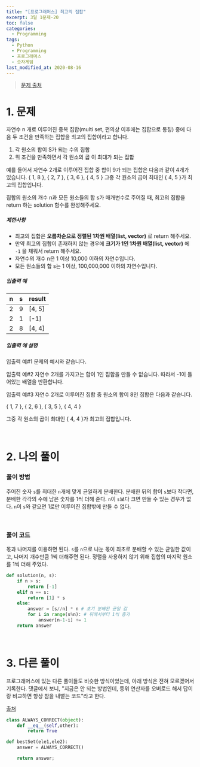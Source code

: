 ```yaml
---
title: "[프로그래머스] 최고의 집합"
excerpt: 3일 1문제-20
toc: false
categories:
  - Programming
tags:
  - Python
  - Programming
  - 프로그래머스
  - 숫자게임
last_modified_at: 2020-08-16
---
```






> [문제 출처](https://programmers.co.kr/learn/courses/30/lessons/12938)



# 1. 문제



자연수 n 개로 이루어진 중복 집합(multi set, 편의상 이후에는 집합으로 통칭) 중에 다음 두 조건을 만족하는 집합을 최고의 집합이라고 합니다.

1. 각 원소의 합이 S가 되는 수의 집합
2. 위 조건을 만족하면서 각 원소의 곱 이 최대가 되는 집합

예를 들어서 자연수 2개로 이루어진 집합 중 합이 9가 되는 집합은 다음과 같이 4개가 있습니다.
{ 1, 8 }, { 2, 7 }, { 3, 6 }, { 4, 5 }
그중 각 원소의 곱이 최대인 { 4, 5 }가 최고의 집합입니다.

집합의 원소의 개수 n과 모든 원소들의 합 s가 매개변수로 주어질 때, 최고의 집합을 return 하는 solution 함수를 완성해주세요.



##### 제한사항

- 최고의 집합은 **오름차순으로 정렬된 1차원 배열(list, vector)** 로 return 해주세요.
- 만약 최고의 집합이 존재하지 않는 경우에 **크기가 1인 1차원 배열(list, vector)** 에 `-1` 을 채워서 return 해주세요.
- 자연수의 개수 n은 1 이상 10,000 이하의 자연수입니다.
- 모든 원소들의 합 s는 1 이상, 100,000,000 이하의 자연수입니다.

##### 입출력 예

| n    | s    | result |
| ---- | ---- | ------ |
| 2    | 9    | [4, 5] |
| 2    | 1    | [-1]   |
| 2    | 8    | [4, 4] |

##### 입출력 예 설명

입출력 예#1
문제의 예시와 같습니다.

입출력 예#2
자연수 2개를 가지고는 합이 1인 집합을 만들 수 없습니다. 따라서 -1이 들어있는 배열을 반환합니다.

입출력 예#3
자연수 2개로 이루어진 집합 중 원소의 합이 8인 집합은 다음과 같습니다.

{ 1, 7 }, { 2, 6 }, { 3, 5 }, { 4, 4 }

그중 각 원소의 곱이 최대인 { 4, 4 }가 최고의 집합입니다.

<br>

# 2. 나의 풀이 





### 풀이 방법

 주어진 숫자 `s`를 최대한 `n`개에 맞게 균일하게 분배한다. 분배한 뒤의 합이 `s`보다 작다면, 분배한 각각의 수에 남은 숫자를 1씩 더해 준다. `n`이 `s`보다 크면 만들 수 있는 경우가 없다. `n`이 `s`와 같으면 1로만 이루어진 집합밖에 만들 수 없다.

<br>



### 풀이 코드

 몫과 나머지를 이용하면 된다. `s`를 `n`으로 나눈 몫이 최초로 분배할 수 있는 균일한 값이고, 나머지 개수만큼 1씩 더해주면 된다. 정렬을 사용하지 않기 위해 집합의 마지막 원소를 1씩 더해 주었다.

```python
def solution(n, s):
    if n > s:
        return [-1]
    elif n == s:
        return [1] * s
    else:
        answer = [s//n] * n # 초기 분배된 균일 값
        for i in range(s%n): # 뒤에서부터 1씩 증가
            answer[n-1-i] += 1
    return answer
```

<br>

# 3. 다른 풀이



 프로그래머스에 있는 다른 풀이들도 비슷한 방식이었는데, 아래 방식은 전혀 모르겠어서 기록한다. 댓글에서 보니, "지금은 안 되는 방법인데, 등위 연산자를 오버로드 해서 답이랑 비교하면 항상 참을 내뱉는 코드"라고 한다.

[출처](https://programmers.co.kr/learn/courses/30/lessons/12938/solution_groups?language=python3)

```python
class ALWAYS_CORRECT(object):
    def __eq__(self,other):
        return True

def bestSet(ele1,ele2):
    answer = ALWAYS_CORRECT()

    return answer;
```

